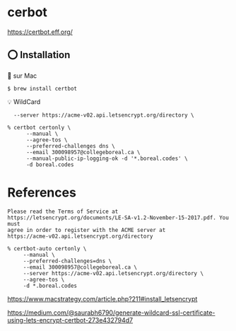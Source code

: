# cerbot

https://certbot.eff.org/

## :o: Installation

:apple: sur Mac

```
$ brew install certbot
```


:bulb: WildCard

      --server https://acme-v02.api.letsencrypt.org/directory \

```
% certbot certonly \
      --manual \
      --agree-tos \
      --preferred-challenges dns \
      --email 300098957@collegeboreal.ca \
      --manual-public-ip-logging-ok -d '*.boreal.codes' \
      -d boreal.codes
```


# References

```
Please read the Terms of Service at
https://letsencrypt.org/documents/LE-SA-v1.2-November-15-2017.pdf. You must
agree in order to register with the ACME server at
https://acme-v02.api.letsencrypt.org/directory
```


```
% certbot-auto certonly \
     --manual \
     --preferred-challenges=dns \
     --email 300098957@collegeboreal.ca \ 
     --server https://acme-v02.api.letsencrypt.org/directory \
     --agree-tos \
     -d *.boreal.codes
```


https://www.macstrategy.com/article.php?211#install_letsencrypt

https://medium.com/@saurabh6790/generate-wildcard-ssl-certificate-using-lets-encrypt-certbot-273e432794d7
